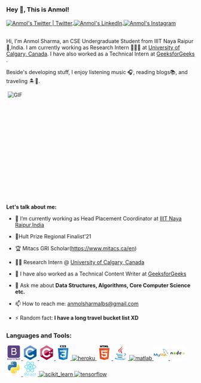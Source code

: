 
### Hey 👋, This is Anmol!

<a href="https://twitter.com/Anmol_Sharmalbs/">
  <img align="center" alt="Anmol's Twitter | Twitter" width="22px" src="https://cdn.jsdelivr.net/npm/simple-icons@v3/icons/twitter.svg" />
</a>
<a href="https://www.linkedin.com/in/anmolsharmalbs/">
  <img align="center" alt="Anmol's LinkedIn" width="22px" src="https://cdn.jsdelivr.net/npm/simple-icons@v3/icons/linkedin.svg" />
</a>
<a href="https://www.instagram.com/anmol.sharma99/">
  <img align="center" alt="Anmol's Instagram" width="22px" src="https://cdn.jsdelivr.net/npm/simple-icons@v3/icons/instagram.svg" />
</a>

<br />
<br />

Hi, I'm Anmol Sharma, an CSE Undergraduate Student from IIIT Naya Raipur 🚀,India. I am currently working as Research Intern 🙍🏽‍♂️ at [University of Calgary, Canada](https://www.ucalgary.ca/). I have also worked as a Technical Intern at [GeeksforGeeks](https://www.geeksforgeeks.org/) .

Beside's developing stuff, I enjoy listening music 🎧, reading blogs📚, and traveling 🏝️🗻.

<img align="right" alt="GIF" width="500" height="300" src="https://media.giphy.com/media/Y4ak9Ki2GZCbJxAnJD/giphy.gif" />

**Let's talk about me:**

- 🔭 I’m currently working as Head Placement Coordinator at [IIIT Naya Raipur,India](https://www.iiitnr.ac.in/)

-  🏅Hult Prize Regional Finalist'21

- 🏆 Mitacs GRI Scholar(https://www.mitacs.ca/en)

- 👨‍💻 Research Intern @ [University of Calgary, Canada](https://www.ucalgary.ca/)

- 🤝 I have also worked as a Technical Content Writer at [GeeksforGeeks](https://www.geeksforgeeks.org/)

- 💬 Ask me about **Data Structures, Algorithms, Core Computer Science etc.**

- 📫 How to reach me: anmolsharmalbs@gmail.com

- ⚡ Random fact: **I have a long travel bucket list XD**


<h3 align="left">Languages and Tools:</h3>
<p align="left"> <a href="https://getbootstrap.com" target="_blank"> <img src="https://raw.githubusercontent.com/devicons/devicon/master/icons/bootstrap/bootstrap-plain-wordmark.svg" alt="bootstrap" width="40" height="40"/> </a> <a href="https://www.cprogramming.com/" target="_blank"> <img src="https://raw.githubusercontent.com/devicons/devicon/master/icons/c/c-original.svg" alt="c" width="40" height="40"/> </a> <a href="https://www.w3schools.com/cpp/" target="_blank"> <img src="https://raw.githubusercontent.com/devicons/devicon/master/icons/cplusplus/cplusplus-original.svg" alt="cplusplus" width="40" height="40"/> </a> <a href="https://www.w3schools.com/css/" target="_blank"> <img src="https://raw.githubusercontent.com/devicons/devicon/master/icons/css3/css3-original-wordmark.svg" alt="css3" width="40" height="40"/> </a> <a href="https://heroku.com" target="_blank"> <img src="https://www.vectorlogo.zone/logos/heroku/heroku-icon.svg" alt="heroku" width="40" height="40"/> </a> <a href="https://www.w3.org/html/" target="_blank"> <img src="https://raw.githubusercontent.com/devicons/devicon/master/icons/html5/html5-original-wordmark.svg" alt="html5" width="40" height="40"/> </a> <a href="https://www.java.com" target="_blank"> <img src="https://raw.githubusercontent.com/devicons/devicon/master/icons/java/java-original.svg" alt="java" width="40" height="40"/> </a> <a href="https://www.mathworks.com/" target="_blank"> <img src="https://raw.githubusercontent.com/simple-icons/simple-icons/master/icons/mathworks.svg" alt="matlab" width="40" height="40"/> </a> <a href="https://www.mysql.com/" target="_blank"> <img src="https://raw.githubusercontent.com/devicons/devicon/master/icons/mysql/mysql-original-wordmark.svg" alt="mysql" width="40" height="40"/> </a> <a href="https://nodejs.org" target="_blank"> <img src="https://raw.githubusercontent.com/devicons/devicon/master/icons/nodejs/nodejs-original-wordmark.svg" alt="nodejs" width="40" height="40"/> </a> <a href="https://www.python.org" target="_blank"> <img src="https://raw.githubusercontent.com/devicons/devicon/master/icons/python/python-original.svg" alt="python" width="40" height="40"/> </a> <a href="https://reactjs.org/" target="_blank"> <img src="https://raw.githubusercontent.com/devicons/devicon/master/icons/react/react-original-wordmark.svg" alt="react" width="40" height="40"/> </a> <a href="https://scikit-learn.org/" target="_blank"> <img src="https://upload.wikimedia.org/wikipedia/commons/0/05/Scikit_learn_logo_small.svg" alt="scikit_learn" width="40" height="40"/> </a> <a href="https://www.tensorflow.org" target="_blank"> <img src="https://www.vectorlogo.zone/logos/tensorflow/tensorflow-icon.svg" alt="tensorflow" width="40" height="40"/> </a> </p>
